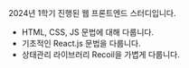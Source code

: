 2024년 1학기 진행된 웹 프론트엔드 스터디입니다.
- HTML, CSS, JS 문법에 대해 다룹니다.
- 기초적인 React.js 문법을 다룹니다.
- 상태관리 라이브러리 Recoil을 가볍게 다룹니다.
